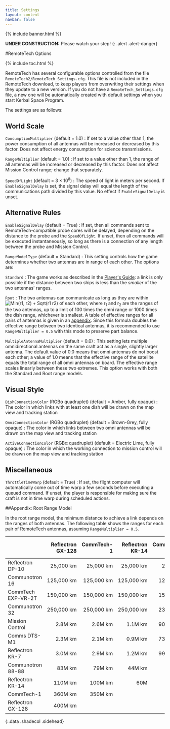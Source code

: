 ```yaml
---
title: Settings
layout: content
navbar: false
---
```

 
{% include banner.html %}

**UNDER CONSTRUCTION:** Please watch your step!
{: .alert .alert-danger}

#RemoteTech Options

{% include toc.html %}

RemoteTech has several configurable options controlled from the file `RemoteTech2/RemoteTech_Settings.cfg`. This file is not included in the RemoteTech download, to keep players from overwriting their settings when they update to a new version. If you do not have a `RemoteTech_Settings.cfg` file, a new one will be automatically created with default settings when you start Kerbal Space Program.

The settings are as follows:

## World Scale

`ConsumptionMultiplier` (default = 1.0)
: If set to a value other than 1, the power consumption of all antennas will be increased or decreased by this factor. Does not affect energy consumption for science transmissions.

`RangeMultiplier` (default = 1.0)
: If set to a value other than 1, the range of all antennas will be increased or decreased by this factor. Does not affect Mission Control range; change that separately.

`SpeedOfLight` (default = 3&nbsp;&times;&nbsp;10<sup>8</sup>)
: The speed of light in meters per second. If `EnableSignalDelay` is set, the signal delay will equal the length of the communications path divided by this value. No effect if `EnableSignalDelay` is unset.

## Alternative Rules

`EnableSignalDelay` (default = True)
: If set, then all commands sent to RemoteTech-compatible probe cores will be delayed, depending on the distance to the probe and the `SpeedOfLight`. If unset, then all commands will be executed instantaneously, so long as there is a connection of any length between the probe and Mission Control.

`RangeModelType` (default = Standard)
: This setting controls how the game determines whether two antennas are in range of each other. The options are:
<!-- Test comment -->
   `Standard`
   : The game works as described in the [Player's Guide](../../guide/overview/#range): a link is only possible if the distance between two ships is less than the *smaller* of the two antennas' ranges.

   `Root`
   : The two antennas can communicate as long as they are within ![Min(r1, r2) + Sqrt(r1 r2)](rootmodel.png) of each other, where r<sub>1</sub> and r<sub>2</sub> are the ranges of the two antennas, up to a limit of 100 times the omni range or 1000 times the dish range, whichever is smallest. A table of effective ranges for all pairs of antennas is given in an [appendix](#appendix-root-range-model). Since this formula doubles the effective range between two identical antennas, it is recommended to use `RangeMultiplier = 0.5` with this mode to preserve part balance.


`MultipleAntennaMultiplier` (default = 0.0)
: This setting lets multiple omnidirectional antennas on the same craft act as a single, slightly larger antenna. The default value of 0.0 means that omni antennas do not boost each other; a value of 1.0 means that the effective range of the satellite equals the total range of all omni antennas on board. The effective range scales linearly between these two extremes. This option works with both the Standard and Root range models.

## Visual Style

`DishConnectionColor` (RGB&alpha; quadruplet) (default = Amber, fully opaque)
: The color in which links with at least one dish will be drawn on the map view and tracking station

`OmniConnectionColor` (RGB&alpha; quadruplet) (default = Brown-Grey, fully opaque)
: The color in which links between two omni antennas will be drawn on the map view and tracking station

`ActiveConnectionColor` (RGB&alpha; quadruplet) (default = Electric Lime, fully opaque)
: The color in which the working connection to mission control will be drawn on the map view and tracking station

## Miscellaneous

`ThrottleTimeWarp` (default = True)
: If set, the flight computer will automatically come out of time warp a few seconds before executing a queued command. If unset, the player is responsible for making sure the craft is not in time warp during scheduled actions.

##Appendix: Root Range Model

In the root range model, the minimum distance to achieve a link depends on the ranges of both antennas. The following table shows the ranges for each pair of RemoteTech antennas, assuming `RangeMultiplier = 0.5`.

&nbsp;             | Reflectron GX-128 | CommTech-1      | Reflectron KR-14 | Communotron 88-88 | Reflectron KR-7 | Comms DTS-M1   | Mission Control | Communotron 32 | CommTech EXP-VR-2T | Communotron 16 | Reflectron DP-10
:------------------|------------------:|----------------:|-----------------:|------------------:|----------------:|---------------:|----------------:|---------------:|-------------------:|---------------:|-----------------:
Reflectron DP-10   |    25,000&nbsp;km |  25,000&nbsp;km |   25,000&nbsp;km |    25,000&nbsp;km |    3600&nbsp;km |   2800&nbsp;km |    3300&nbsp;km |   1000&nbsp;km |        860&nbsp;km |    810&nbsp;km |      500&nbsp;km
Communotron 16     |   125,000&nbsp;km | 125,000&nbsp;km |  125,000&nbsp;km |   125,000&nbsp;km |    8800&nbsp;km |   6800&nbsp;km |    8100&nbsp;km |   3000&nbsp;km |       2600&nbsp;km |   2500&nbsp;km
CommTech EXP-VR-2T |   150,000&nbsp;km | 150,000&nbsp;km |  150,000&nbsp;km |   150,000&nbsp;km |    9700&nbsp;km |   7600&nbsp;km |    9000&nbsp;km |   3400&nbsp;km |       3000&nbsp;km
Communotron 32     |   250,000&nbsp;km | 250,000&nbsp;km |  250,000&nbsp;km |   230,000&nbsp;km |  13,000&nbsp;km | 10,000&nbsp;km |  12,000&nbsp;km |   5000&nbsp;km
Mission Control    |      2.8M&nbsp;km |    2.6M&nbsp;km |     1.1M&nbsp;km |   900,000&nbsp;km |  79,000&nbsp;km | 56,000&nbsp;km
Comms DTS-M1       |      2.3M&nbsp;km |    2.1M&nbsp;km |     0.9M&nbsp;km |   730,000&nbsp;km |  59,000&nbsp;km | 50,000&nbsp;km
Reflectron KR-7    |      3.0M&nbsp;km |    2.9M&nbsp;km |     1.2M&nbsp;km |   990,000&nbsp;km |  90,000&nbsp;km
Communotron 88-88  |     83M&nbsp;km   |   79M&nbsp;km   |    44M&nbsp;km   |       40M&nbsp;km
Reflectron KR-14   |    110M&nbsp;km   |  100M&nbsp;km   |    60M
CommTech-1         |    360M&nbsp;km   |  350M&nbsp;km
Reflectron GX-128  |    400M&nbsp;km
{:.data .shadecol .sidehead}
